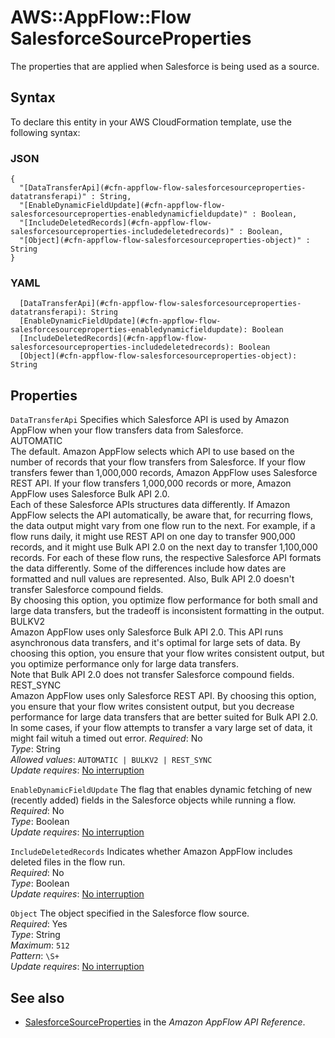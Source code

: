 # AWS::AppFlow::Flow SalesforceSourceProperties<a name="aws-properties-appflow-flow-salesforcesourceproperties"></a>

The properties that are applied when Salesforce is being used as a source\.

## Syntax<a name="aws-properties-appflow-flow-salesforcesourceproperties-syntax"></a>

To declare this entity in your AWS CloudFormation template, use the following syntax:

### JSON<a name="aws-properties-appflow-flow-salesforcesourceproperties-syntax.json"></a>

```
{
  "[DataTransferApi](#cfn-appflow-flow-salesforcesourceproperties-datatransferapi)" : String,
  "[EnableDynamicFieldUpdate](#cfn-appflow-flow-salesforcesourceproperties-enabledynamicfieldupdate)" : Boolean,
  "[IncludeDeletedRecords](#cfn-appflow-flow-salesforcesourceproperties-includedeletedrecords)" : Boolean,
  "[Object](#cfn-appflow-flow-salesforcesourceproperties-object)" : String
}
```

### YAML<a name="aws-properties-appflow-flow-salesforcesourceproperties-syntax.yaml"></a>

```
  [DataTransferApi](#cfn-appflow-flow-salesforcesourceproperties-datatransferapi): String
  [EnableDynamicFieldUpdate](#cfn-appflow-flow-salesforcesourceproperties-enabledynamicfieldupdate): Boolean
  [IncludeDeletedRecords](#cfn-appflow-flow-salesforcesourceproperties-includedeletedrecords): Boolean
  [Object](#cfn-appflow-flow-salesforcesourceproperties-object): String
```

## Properties<a name="aws-properties-appflow-flow-salesforcesourceproperties-properties"></a>

`DataTransferApi` <a name="cfn-appflow-flow-salesforcesourceproperties-datatransferapi"></a>
Specifies which Salesforce API is used by Amazon AppFlow when your flow transfers data from Salesforce\.  
AUTOMATIC  
The default\. Amazon AppFlow selects which API to use based on the number of records that your flow transfers from Salesforce\. If your flow transfers fewer than 1,000,000 records, Amazon AppFlow uses Salesforce REST API\. If your flow transfers 1,000,000 records or more, Amazon AppFlow uses Salesforce Bulk API 2\.0\.  
Each of these Salesforce APIs structures data differently\. If Amazon AppFlow selects the API automatically, be aware that, for recurring flows, the data output might vary from one flow run to the next\. For example, if a flow runs daily, it might use REST API on one day to transfer 900,000 records, and it might use Bulk API 2\.0 on the next day to transfer 1,100,000 records\. For each of these flow runs, the respective Salesforce API formats the data differently\. Some of the differences include how dates are formatted and null values are represented\. Also, Bulk API 2\.0 doesn't transfer Salesforce compound fields\.  
By choosing this option, you optimize flow performance for both small and large data transfers, but the tradeoff is inconsistent formatting in the output\.  
BULKV2  
Amazon AppFlow uses only Salesforce Bulk API 2\.0\. This API runs asynchronous data transfers, and it's optimal for large sets of data\. By choosing this option, you ensure that your flow writes consistent output, but you optimize performance only for large data transfers\.  
Note that Bulk API 2\.0 does not transfer Salesforce compound fields\.  
REST_SYNC  
Amazon AppFlow uses only Salesforce REST API\. By choosing this option, you ensure that your flow writes consistent output, but you decrease performance for large data transfers that are better suited for Bulk API 2\.0\. In some cases, if your flow attempts to transfer a vary large set of data, it might fail wituh a timed out error\.
_Required_: No  
_Type_: String  
_Allowed values_: `AUTOMATIC | BULKV2 | REST_SYNC`  
_Update requires_: [No interruption](https://docs.aws.amazon.com/AWSCloudFormation/latest/UserGuide/using-cfn-updating-stacks-update-behaviors.html#update-no-interrupt)

`EnableDynamicFieldUpdate` <a name="cfn-appflow-flow-salesforcesourceproperties-enabledynamicfieldupdate"></a>
The flag that enables dynamic fetching of new \(recently added\) fields in the Salesforce objects while running a flow\.  
_Required_: No  
_Type_: Boolean  
_Update requires_: [No interruption](https://docs.aws.amazon.com/AWSCloudFormation/latest/UserGuide/using-cfn-updating-stacks-update-behaviors.html#update-no-interrupt)

`IncludeDeletedRecords` <a name="cfn-appflow-flow-salesforcesourceproperties-includedeletedrecords"></a>
Indicates whether Amazon AppFlow includes deleted files in the flow run\.  
_Required_: No  
_Type_: Boolean  
_Update requires_: [No interruption](https://docs.aws.amazon.com/AWSCloudFormation/latest/UserGuide/using-cfn-updating-stacks-update-behaviors.html#update-no-interrupt)

`Object` <a name="cfn-appflow-flow-salesforcesourceproperties-object"></a>
The object specified in the Salesforce flow source\.  
_Required_: Yes  
_Type_: String  
_Maximum_: `512`  
_Pattern_: `\S+`  
_Update requires_: [No interruption](https://docs.aws.amazon.com/AWSCloudFormation/latest/UserGuide/using-cfn-updating-stacks-update-behaviors.html#update-no-interrupt)

## See also<a name="aws-properties-appflow-flow-salesforcesourceproperties--seealso"></a>

- [SalesforceSourceProperties](https://docs.aws.amazon.com/appflow/1.0/APIReference/API_SalesforceSourceProperties.html) in the _Amazon AppFlow API Reference_\.
